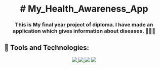 <h1 align="center"># My_Health_Awareness_App </h1>

<h3 align="center"> This is My final year project of diploma. I have made an application which  gives information about diseases.
👩‍💻📱

  
## 🚀  Tools and Technologies:

<p align="center"> 
      <a href="https://developer.android.com/" target="_blank"> <img src="https://img.icons8.com/doodle/50/000000/android.png"/> </a>
     <a href="https://www.java.com" target="_blank"> <img src="https://img.icons8.com/color/48/000000/java-coffee-cup-logo.png"/> </a>
    <a href="https://icons8.com/icon/103434/xml-file"> <img src="https://img.icons8.com/dusk/64/fa314a/xml-file.png"/></a>
    <a href="https://git-scm.com/" target="_blank"> <img src="https://img.icons8.com/color/48/000000/git.png"/> </a> 
</p>
